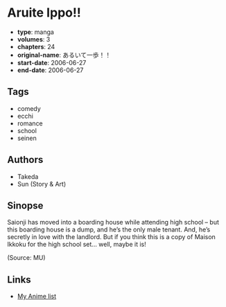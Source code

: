 # Aruite Ippo!!

-   **type**: manga
-   **volumes**: 3
-   **chapters**: 24
-   **original-name**: あるいて一歩！！
-   **start-date**: 2006-06-27
-   **end-date**: 2006-06-27

## Tags

-   comedy
-   ecchi
-   romance
-   school
-   seinen

## Authors

-   Takeda
-   Sun (Story & Art)

## Sinopse

Saionji has moved into a boarding house while attending high school – but this boarding house is a dump, and he’s the only male tenant. And, he’s secretly in love with the landlord. But if you think this is a copy of Maison Ikkoku for the high school set… well, maybe it is!

(Source: MU)

## Links

-   [My Anime list](https://myanimelist.net/manga/23507/Aruite_Ippo)
